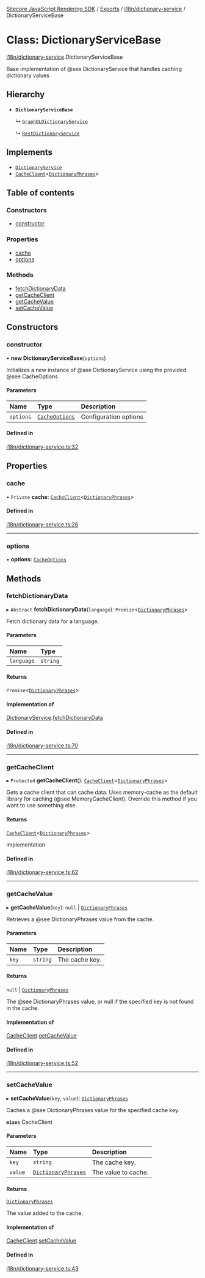 [Sitecore JavaScript Rendering SDK](../README.md) / [Exports](../modules.md) / [i18n/dictionary-service](../modules/i18n_dictionary_service.md) / DictionaryServiceBase

# Class: DictionaryServiceBase

[i18n/dictionary-service](../modules/i18n_dictionary_service.md).DictionaryServiceBase

Base implementation of @see DictionaryService that handles caching dictionary values

## Hierarchy

- **`DictionaryServiceBase`**

  ↳ [`GraphQLDictionaryService`](i18n_graphql_dictionary_service.GraphQLDictionaryService.md)

  ↳ [`RestDictionaryService`](i18n_rest_dictionary_service.RestDictionaryService.md)

## Implements

- [`DictionaryService`](../interfaces/i18n_dictionary_service.DictionaryService.md)
- [`CacheClient`](../interfaces/cache_client.CacheClient.md)<[`DictionaryPhrases`](../interfaces/i18n_dictionary_service.DictionaryPhrases.md)\>

## Table of contents

### Constructors

- [constructor](i18n_dictionary_service.DictionaryServiceBase.md#constructor)

### Properties

- [cache](i18n_dictionary_service.DictionaryServiceBase.md#cache)
- [options](i18n_dictionary_service.DictionaryServiceBase.md#options)

### Methods

- [fetchDictionaryData](i18n_dictionary_service.DictionaryServiceBase.md#fetchdictionarydata)
- [getCacheClient](i18n_dictionary_service.DictionaryServiceBase.md#getcacheclient)
- [getCacheValue](i18n_dictionary_service.DictionaryServiceBase.md#getcachevalue)
- [setCacheValue](i18n_dictionary_service.DictionaryServiceBase.md#setcachevalue)

## Constructors

### constructor

• **new DictionaryServiceBase**(`options`)

Initializes a new instance of @see DictionaryService using the provided @see CacheOptions

#### Parameters

| Name | Type | Description |
| :------ | :------ | :------ |
| `options` | [`CacheOptions`](../interfaces/cache_client.CacheOptions.md) | Configuration options |

#### Defined in

[i18n/dictionary-service.ts:32](https://github.com/Sitecore/jss/blob/8c00be96/packages/sitecore-jss/src/i18n/dictionary-service.ts#L32)

## Properties

### cache

• `Private` **cache**: [`CacheClient`](../interfaces/cache_client.CacheClient.md)<[`DictionaryPhrases`](../interfaces/i18n_dictionary_service.DictionaryPhrases.md)\>

#### Defined in

[i18n/dictionary-service.ts:26](https://github.com/Sitecore/jss/blob/8c00be96/packages/sitecore-jss/src/i18n/dictionary-service.ts#L26)

___

### options

• **options**: [`CacheOptions`](../interfaces/cache_client.CacheOptions.md)

## Methods

### fetchDictionaryData

▸ `Abstract` **fetchDictionaryData**(`language`): `Promise`<[`DictionaryPhrases`](../interfaces/i18n_dictionary_service.DictionaryPhrases.md)\>

Fetch dictionary data for a language.

#### Parameters

| Name | Type |
| :------ | :------ |
| `language` | `string` |

#### Returns

`Promise`<[`DictionaryPhrases`](../interfaces/i18n_dictionary_service.DictionaryPhrases.md)\>

#### Implementation of

[DictionaryService](../interfaces/i18n_dictionary_service.DictionaryService.md).[fetchDictionaryData](../interfaces/i18n_dictionary_service.DictionaryService.md#fetchdictionarydata)

#### Defined in

[i18n/dictionary-service.ts:70](https://github.com/Sitecore/jss/blob/8c00be96/packages/sitecore-jss/src/i18n/dictionary-service.ts#L70)

___

### getCacheClient

▸ `Protected` **getCacheClient**(): [`CacheClient`](../interfaces/cache_client.CacheClient.md)<[`DictionaryPhrases`](../interfaces/i18n_dictionary_service.DictionaryPhrases.md)\>

Gets a cache client that can cache data. Uses memory-cache as the default
library for caching (@see MemoryCacheClient). Override this method if you
want to use something else.

#### Returns

[`CacheClient`](../interfaces/cache_client.CacheClient.md)<[`DictionaryPhrases`](../interfaces/i18n_dictionary_service.DictionaryPhrases.md)\>

implementation

#### Defined in

[i18n/dictionary-service.ts:62](https://github.com/Sitecore/jss/blob/8c00be96/packages/sitecore-jss/src/i18n/dictionary-service.ts#L62)

___

### getCacheValue

▸ **getCacheValue**(`key`): ``null`` \| [`DictionaryPhrases`](../interfaces/i18n_dictionary_service.DictionaryPhrases.md)

Retrieves a @see DictionaryPhrases value from the cache.

#### Parameters

| Name | Type | Description |
| :------ | :------ | :------ |
| `key` | `string` | The cache key. |

#### Returns

``null`` \| [`DictionaryPhrases`](../interfaces/i18n_dictionary_service.DictionaryPhrases.md)

The @see DictionaryPhrases value, or null if the specified key is not found in the cache.

#### Implementation of

[CacheClient](../interfaces/cache_client.CacheClient.md).[getCacheValue](../interfaces/cache_client.CacheClient.md#getcachevalue)

#### Defined in

[i18n/dictionary-service.ts:52](https://github.com/Sitecore/jss/blob/8c00be96/packages/sitecore-jss/src/i18n/dictionary-service.ts#L52)

___

### setCacheValue

▸ **setCacheValue**(`key`, `value`): [`DictionaryPhrases`](../interfaces/i18n_dictionary_service.DictionaryPhrases.md)

Caches a @see DictionaryPhrases value for the specified cache key.

**`mixes`** CacheClient<DictionaryPhrases>

#### Parameters

| Name | Type | Description |
| :------ | :------ | :------ |
| `key` | `string` | The cache key. |
| `value` | [`DictionaryPhrases`](../interfaces/i18n_dictionary_service.DictionaryPhrases.md) | The value to cache. |

#### Returns

[`DictionaryPhrases`](../interfaces/i18n_dictionary_service.DictionaryPhrases.md)

The value added to the cache.

#### Implementation of

[CacheClient](../interfaces/cache_client.CacheClient.md).[setCacheValue](../interfaces/cache_client.CacheClient.md#setcachevalue)

#### Defined in

[i18n/dictionary-service.ts:43](https://github.com/Sitecore/jss/blob/8c00be96/packages/sitecore-jss/src/i18n/dictionary-service.ts#L43)
